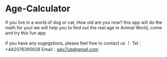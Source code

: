 # Age-Calculator
If you live in a world of dog or cat, How old are you now?
this app will do the math for you!  we will help you to find out the real age in Animal World, come and try this fun app.

if you have any sugegstions, please feel free to contact us ！
Tel：+442076395628
Email：wkc7ub@gmail.com
